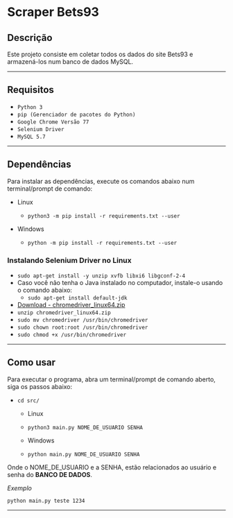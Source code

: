 # Scraper Bets93

## Descrição
Este projeto consiste em coletar todos os dados do site Bets93 e armazená-los num banco de dados MySQL.

---
## Requisitos

* `Python 3`
* `pip (Gerenciador de pacotes do Python)`
* `Google Chrome Versão 77`
* `Selenium Driver`
* `MySQL 5.7`
  
---
## Dependências

Para instalar as dependências, execute os comandos abaixo num terminal/prompt de comando:

* Linux
  * `python3 -m pip install -r requirements.txt --user`

* Windows
  * `python -m pip install -r requirements.txt --user`

### Instalando Selenium Driver no Linux

* `sudo apt-get install -y unzip xvfb libxi6 libgconf-2-4`
* Caso você não tenha o Java instalado no computador, instale-o usando o comando abaixo:
  * `sudo apt-get install default-jdk`
* [Download -  chromedriver_linux64.zip](https://chromedriver.storage.googleapis.com/77.0.3865.40/chromedriver_linux64.zip)
* `unzip chromedriver_linux64.zip`
* `sudo mv chromedriver /usr/bin/chromedriver`
* `sudo chown root:root /usr/bin/chromedriver`
* `sudo chmod +x /usr/bin/chromedriver`
---
## Como usar

Para executar o programa, abra um terminal/prompt de comando aberto, siga os passos abaixo:
* `cd src/`
  * Linux
  * `python3 main.py NOME_DE_USUARIO SENHA`

  * Windows
  * `python main.py NOME_DE_USUARIO SENHA`

Onde o NOME_DE_USUARIO e a SENHA, estão relacionados ao usuário e senha do **BANCO DE DADOS**.

*Exemplo*

`python main.py teste 1234`

---